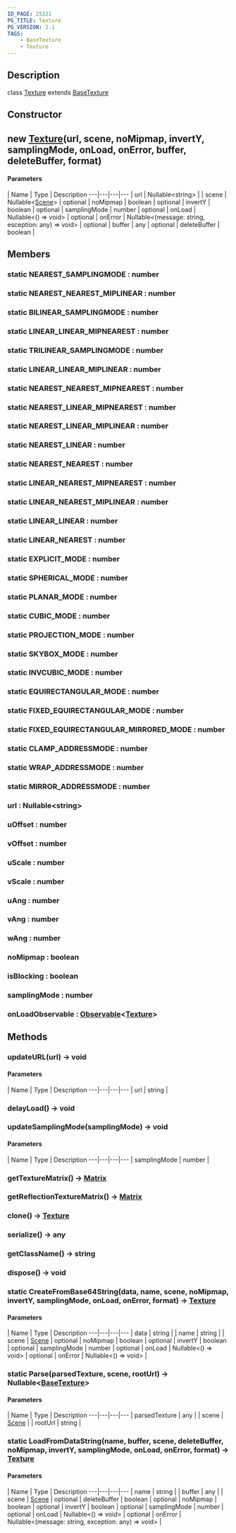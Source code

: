 ```yaml
---
ID_PAGE: 25221
PG_TITLE: Texture
PG_VERSION: 2.1
TAGS:
    - BaseTexture
    - Texture
---
```

## Description

class [Texture](/classes/3.1/Texture) extends [BaseTexture](/classes/3.1/BaseTexture)



## Constructor

## new [Texture](/classes/3.1/Texture)(url, scene, noMipmap, invertY, samplingMode, onLoad, onError, buffer, deleteBuffer, format)



#### Parameters
 | Name | Type | Description
---|---|---|---
 | url | Nullable&lt;string&gt; | 
 | scene | Nullable&lt;[Scene](/classes/3.1/Scene)&gt; | 
optional | noMipmap | boolean | 
optional | invertY | boolean | 
optional | samplingMode | number | 
optional | onLoad | Nullable&lt;() =&gt; void&gt; | 
optional | onError | Nullable&lt;(message: string, esception: any) =&gt; void&gt; | 
optional | buffer | any | 
optional | deleteBuffer | boolean | 
## Members

### static NEAREST_SAMPLINGMODE : number


### static NEAREST_NEAREST_MIPLINEAR : number


### static BILINEAR_SAMPLINGMODE : number


### static LINEAR_LINEAR_MIPNEAREST : number


### static TRILINEAR_SAMPLINGMODE : number


### static LINEAR_LINEAR_MIPLINEAR : number


### static NEAREST_NEAREST_MIPNEAREST : number


### static NEAREST_LINEAR_MIPNEAREST : number


### static NEAREST_LINEAR_MIPLINEAR : number


### static NEAREST_LINEAR : number


### static NEAREST_NEAREST : number


### static LINEAR_NEAREST_MIPNEAREST : number


### static LINEAR_NEAREST_MIPLINEAR : number


### static LINEAR_LINEAR : number


### static LINEAR_NEAREST : number


### static EXPLICIT_MODE : number


### static SPHERICAL_MODE : number


### static PLANAR_MODE : number


### static CUBIC_MODE : number


### static PROJECTION_MODE : number


### static SKYBOX_MODE : number


### static INVCUBIC_MODE : number


### static EQUIRECTANGULAR_MODE : number


### static FIXED_EQUIRECTANGULAR_MODE : number


### static FIXED_EQUIRECTANGULAR_MIRRORED_MODE : number


### static CLAMP_ADDRESSMODE : number


### static WRAP_ADDRESSMODE : number


### static MIRROR_ADDRESSMODE : number


### url : Nullable&lt;string&gt;


### uOffset : number


### vOffset : number


### uScale : number


### vScale : number


### uAng : number


### vAng : number


### wAng : number


### noMipmap : boolean


### isBlocking : boolean


### samplingMode : number


### onLoadObservable : [Observable](/classes/3.1/Observable)&lt;[Texture](/classes/3.1/Texture)&gt;


## Methods

### updateURL(url) &rarr; void



#### Parameters
 | Name | Type | Description
---|---|---|---
 | url | string | 

### delayLoad() &rarr; void


### updateSamplingMode(samplingMode) &rarr; void



#### Parameters
 | Name | Type | Description
---|---|---|---
 | samplingMode | number | 

### getTextureMatrix() &rarr; [Matrix](/classes/3.1/Matrix)


### getReflectionTextureMatrix() &rarr; [Matrix](/classes/3.1/Matrix)


### clone() &rarr; [Texture](/classes/3.1/Texture)


### serialize() &rarr; any


### getClassName() &rarr; string


### dispose() &rarr; void


### static CreateFromBase64String(data, name, scene, noMipmap, invertY, samplingMode, onLoad, onError, format) &rarr; [Texture](/classes/3.1/Texture)



#### Parameters
 | Name | Type | Description
---|---|---|---
 | data | string | 
 | name | string | 
 | scene | [Scene](/classes/3.1/Scene) | 
optional | noMipmap | boolean | 
optional | invertY | boolean | 
optional | samplingMode | number | 
optional | onLoad | Nullable&lt;() =&gt; void&gt; | 
optional | onError | Nullable&lt;() =&gt; void&gt; | 
### static Parse(parsedTexture, scene, rootUrl) &rarr; Nullable&lt;[BaseTexture](/classes/3.1/BaseTexture)&gt;



#### Parameters
 | Name | Type | Description
---|---|---|---
 | parsedTexture | any | 
 | scene | [Scene](/classes/3.1/Scene) | 
 | rootUrl | string | 
### static LoadFromDataString(name, buffer, scene, deleteBuffer, noMipmap, invertY, samplingMode, onLoad, onError, format) &rarr; [Texture](/classes/3.1/Texture)



#### Parameters
 | Name | Type | Description
---|---|---|---
 | name | string | 
 | buffer | any | 
 | scene | [Scene](/classes/3.1/Scene) | 
optional | deleteBuffer | boolean | 
optional | noMipmap | boolean | 
optional | invertY | boolean | 
optional | samplingMode | number | 
optional | onLoad | Nullable&lt;() =&gt; void&gt; | 
optional | onError | Nullable&lt;(message: string, exception: any) =&gt; void&gt; | 
